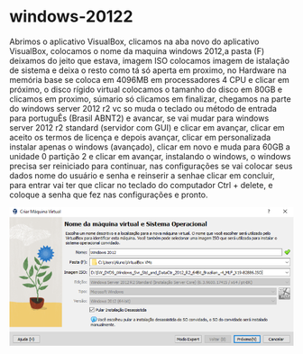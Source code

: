 # windows-20122
Abrimos o aplicativo VisualBox, clicamos na aba novo do aplicativo VisualBox, colocamos o nome da maquina windows 2012,a pasta (F) deixamos do jeito que estava, imagem ISO colocamos imagem de istalação de sistema e deixa o resto como tá só aperta em proximo, no Hardware na memória base se coloca em 4096MB em processadores 4 CPU e clicar em próximo, o disco rígido virtual colocamos o tamanho do disco em 80GB e clicamos em proximo, súmario só clicamos em finalizar, chegamos na parte do windows server 2012 r2 vc so muda o teclado ou método de entrada para portuguÊs (Brasil ABNT2) e avancar, se vai mudar para windows server 2012 r2 standard (servidor com GUI) e clicar em avançar, clicar em aceito os termos de licença e depois avançar, clicar em personalizada instalar apenas o windows (avançado), clicar em novo e muda para 60GB a unidade 0 partição 2 e clicar em avançar, instalando o windows, o windows precisa ser reiniciado para continuar, nas configurações se vai colocar seus dados nome do usuário e senha e reinserir a senhae clicar em concluir, para entrar vai ter que clicar no teclado do computador Ctrl + delete, e coloque a senha que fez nas configurações e pronto.

![xxxxxx](./img/image-1.png)